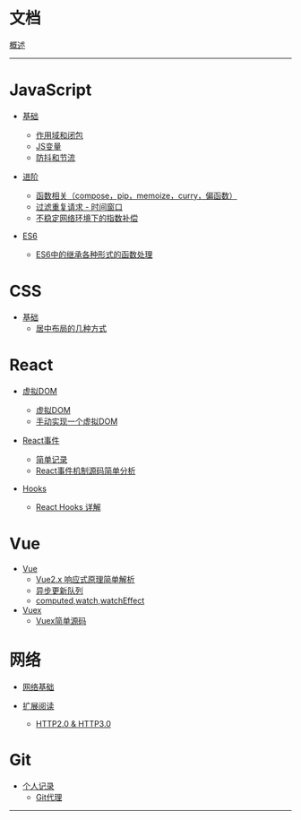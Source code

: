 # 文档

[概述](README.md)

---

# JavaScript

- [基础]()
  - [作用域和闭包](./JavaScript/作用域和闭包.md)
  - [JS变量](./JavaScript/JS变量.md)
  - [防抖和节流](./JavaScript/防抖和节流.md)

- [进阶]()
  - [函数相关（compose，pip，memoize，curry，偏函数）](./JavaScript/函数相关（compose，pip，memoize，curry，偏函数）.md)
  - [过滤重复请求 - 时间窗口](./JavaScript/过滤重复请求-时间窗口.md)
  - [不稳定网络环境下的指数补偿](./JavaScript/不稳定网络环境下的指数补偿.md)

- [ES6]()
  - [ES6中的继承各种形式的函数处理](./JavaScript/ES6中继承对static函数，箭头函数，普通函数的处理.md)

# CSS

- [基础]()
  - [居中布局的几种方式](./CSS/居中布局.md)

# React

- [虚拟DOM]()
  - [虚拟DOM](./React/虚拟DOM.md)
  - [手动实现一个虚拟DOM](./React/手动实现一个虚拟DOM.md)

- [React事件]()
  - [简单记录](./React/React事件简单记录.md)
  - [React事件机制源码简单分析](./React/React事件机制.md)

- [Hooks]()
  - [React Hooks 详解](./React/ReactHooks详解.md)

# Vue

- [Vue]()
  - [Vue2.x 响应式原理简单解析](./Vue/Vue2.x响应式原理简单解析.md)
  - [异步更新队列](./Vue/异步更新队列.md)
  - [computed,watch,watchEffect](./Vue/computed,watch,watchEffect.md)
- [Vuex]()
  - [Vuex简单源码](./Vue/Vuex简单源码.md)

# 网络

- [网络基础]()

- [扩展阅读]()
  - [HTTP2.0 & HTTP3.0](./Network/HTTP2.0_&_HTTP3.0.md)

# Git

- [个人记录]()
  - [Git代理](./Git/git代理.md)

---
